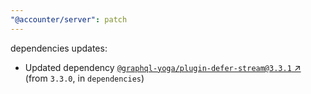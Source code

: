 ```yaml
---
"@accounter/server": patch
---
```

dependencies updates:
  - Updated dependency [`@graphql-yoga/plugin-defer-stream@3.3.1` ↗︎](https://www.npmjs.com/package/@graphql-yoga/plugin-defer-stream/v/3.3.1) (from `3.3.0`, in `dependencies`)
